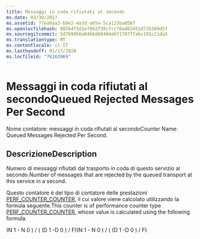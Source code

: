 ```yaml
---
title: Messaggi in coda rifiutati al secondo
ms.date: 03/30/2017
ms.assetid: 77ea9aa3-b9e2-4a1d-a65e-5ca115ba0567
ms.openlocfilehash: 805b4f5d1e7882f38cfcc76ad63451d735389d5f
ms.sourcegitcommit: 5d769956a04b6d68484dd717077fabc191c21da5
ms.translationtype: MT
ms.contentlocale: it-IT
ms.lasthandoff: 01/17/2020
ms.locfileid: "76163969"
---
```

# <a name="queued-rejected-messages-per-second"></a><span data-ttu-id="f3362-102">Messaggi in coda rifiutati al secondo</span><span class="sxs-lookup"><span data-stu-id="f3362-102">Queued Rejected Messages Per Second</span></span>
<span data-ttu-id="f3362-103">Nome contatore: messaggi in coda rifiutati al secondo</span><span class="sxs-lookup"><span data-stu-id="f3362-103">Counter Name: Queued Messages Rejected Per Second.</span></span>  
  
## <a name="description"></a><span data-ttu-id="f3362-104">Descrizione</span><span class="sxs-lookup"><span data-stu-id="f3362-104">Description</span></span>  
 <span data-ttu-id="f3362-105">Numero di messaggi rifiutati dal trasporto in coda di questo servizio al secondo.</span><span class="sxs-lookup"><span data-stu-id="f3362-105">Number of messages that are rejected by the queued transport at this service in a second.</span></span>  
  
 <span data-ttu-id="f3362-106">Questo contatore è del tipo di contatore delle prestazioni [PERF_COUNTER_COUNTER](https://docs.microsoft.com/previous-versions/windows/it-pro/windows-server-2003/cc740048(v=ws.10)), il cui valore viene calcolato utilizzando la formula seguente.</span><span class="sxs-lookup"><span data-stu-id="f3362-106">This counter is of performance counter type [PERF_COUNTER_COUNTER](https://docs.microsoft.com/previous-versions/windows/it-pro/windows-server-2003/cc740048(v=ws.10)), whose value is calculated using the following formula.</span></span>  
  
 <span data-ttu-id="f3362-107">(N 1 - N 0 ) / ( (D 1 -D 0 ) / F)</span><span class="sxs-lookup"><span data-stu-id="f3362-107">(N 1 - N 0 ) / ( (D 1 -D 0 ) / F)</span></span>
